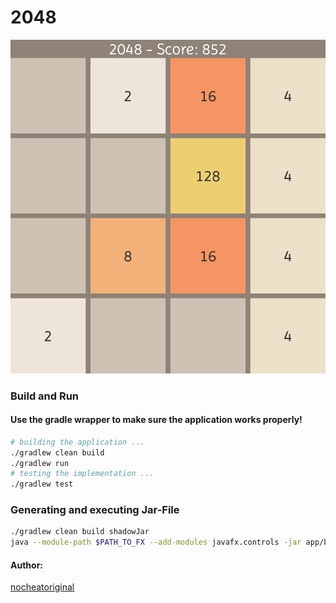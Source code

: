 # 2048

![2048](app/src/main/resources/preview.png)

### Build and Run

#### Use the gradle wrapper to make sure the application works properly!

```sh
# building the application ...
./gradlew clean build
./gradlew run
# testing the implementation ...
./gradlew test
```

### Generating and executing Jar-File

```sh
./gradlew clean build shadowJar
java --module-path $PATH_TO_FX --add-modules javafx.controls -jar app/build/libs/twentyFortyEight.jar
```

#### Author: 
[nocheatoriginal](https://github.com/nocheatoriginal)